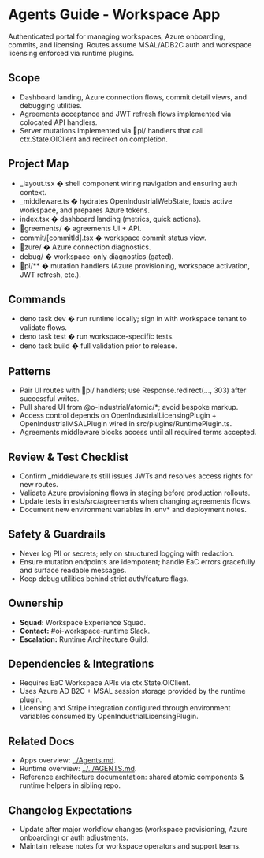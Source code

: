 # Agents Guide - Workspace App

Authenticated portal for managing workspaces, Azure onboarding, commits, and licensing. Routes assume MSAL/ADB2C auth and workspace licensing enforced via runtime plugins.

## Scope

- Dashboard landing, Azure connection flows, commit detail views, and debugging utilities.
- Agreements acceptance and JWT refresh flows implemented via colocated API handlers.
- Server mutations implemented via pi/ handlers that call ctx.State.OIClient and redirect on completion.

## Project Map

- _layout.tsx � shell component wiring navigation and ensuring auth context.
- _middleware.ts � hydrates OpenIndustrialWebState, loads active workspace, and prepares Azure tokens.
- index.tsx � dashboard landing (metrics, quick actions).
- greements/ � agreements UI + API.
- commit/[commitId].tsx � workspace commit status view.
- zure/ � Azure connection diagnostics.
- debug/ � workspace-only diagnostics (gated).
- pi/** � mutation handlers (Azure provisioning, workspace activation, JWT refresh, etc.).

## Commands

- deno task dev � run runtime locally; sign in with workspace tenant to validate flows.
- deno task test � run workspace-specific tests.
- deno task build � full validation prior to release.

## Patterns

- Pair UI routes with pi/ handlers; use Response.redirect(..., 303) after successful writes.
- Pull shared UI from @o-industrial/atomic/*; avoid bespoke markup.
- Access control depends on OpenIndustrialLicensingPlugin + OpenIndustrialMSALPlugin wired in src/plugins/RuntimePlugin.ts.
- Agreements middleware blocks access until all required terms accepted.

## Review & Test Checklist

- Confirm _middleware.ts still issues JWTs and resolves access rights for new routes.
- Validate Azure provisioning flows in staging before production rollouts.
- Update tests in 	ests/src/agreements when changing agreements flows.
- Document new environment variables in .env* and deployment notes.

## Safety & Guardrails

- Never log PII or secrets; rely on structured logging with redaction.
- Ensure mutation endpoints are idempotent; handle EaC errors gracefully and surface readable messages.
- Keep debug utilities behind strict auth/feature flags.

## Ownership

- **Squad:** Workspace Experience Squad.
- **Contact:** #oi-workspace-runtime Slack.
- **Escalation:** Runtime Architecture Guild.

## Dependencies & Integrations

- Requires EaC Workspace APIs via ctx.State.OIClient.
- Uses Azure AD B2C + MSAL session storage provided by the runtime plugin.
- Licensing and Stripe integration configured through environment variables consumed by OpenIndustrialLicensingPlugin.

## Related Docs

- Apps overview: [../Agents.md](../Agents.md).
- Runtime overview: [../../AGENTS.md](../../AGENTS.md).
- Reference architecture documentation: shared atomic components & runtime helpers in sibling repo.

## Changelog Expectations

- Update after major workflow changes (workspace provisioning, Azure onboarding) or auth adjustments.
- Maintain release notes for workspace operators and support teams.
